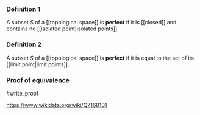 ### Definition 1
A subset $S$ of a [[topological space]] is **perfect** if it is [[closed]] and contains no [[isolated point|isolated points]]. 
### Definition 2
A subset $S$ of a [[topological space]] is **perfect** if it is equal to the set of its [[limit point|limit points]].
### Proof of equivalence
#write_proof 

https://www.wikidata.org/wiki/Q7168101